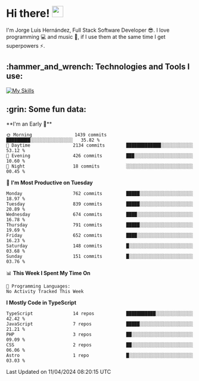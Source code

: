 <h1 align="left">
 <abc>
  <br>Hi there! <img src="https://user-images.githubusercontent.com/42378118/110234147-e3259600-7f4e-11eb-95be-0c4047144dea.gif" width="30"><br>
 </abc>
</h1>

I'm Jorge Luis Hernández, Full Stack Software Developer :sunglasses:. I love programming :computer: and music :musical_score:, if I use them at the same time I get superpowers :zap:. 


<h2 align="left">:hammer_and_wrench: Technologies and Tools I use:</h2>

[![My Skills](https://skillicons.dev/icons?i=js,ts,html,css,py,vue,react,next,nest,postgres,mysql)](https://skillicons.dev)

<h2 align="left">:grin: Some fun data:</h2>
<!--START_SECTION:waka-->
**I'm an Early 🐤** 

```text
🌞 Morning                1439 commits        █████████░░░░░░░░░░░░░░░░   35.82 % 
🌆 Daytime                2134 commits        █████████████░░░░░░░░░░░░   53.12 % 
🌃 Evening                426 commits         ███░░░░░░░░░░░░░░░░░░░░░░   10.60 % 
🌙 Night                  18 commits          ░░░░░░░░░░░░░░░░░░░░░░░░░   00.45 % 
```
📅 **I'm Most Productive on Tuesday** 

```text
Monday                   762 commits         █████░░░░░░░░░░░░░░░░░░░░   18.97 % 
Tuesday                  839 commits         █████░░░░░░░░░░░░░░░░░░░░   20.89 % 
Wednesday                674 commits         ████░░░░░░░░░░░░░░░░░░░░░   16.78 % 
Thursday                 791 commits         █████░░░░░░░░░░░░░░░░░░░░   19.69 % 
Friday                   652 commits         ████░░░░░░░░░░░░░░░░░░░░░   16.23 % 
Saturday                 148 commits         █░░░░░░░░░░░░░░░░░░░░░░░░   03.68 % 
Sunday                   151 commits         █░░░░░░░░░░░░░░░░░░░░░░░░   03.76 % 
```


📊 **This Week I Spent My Time On** 

```text
💬 Programming Languages: 
No Activity Tracked This Week
```

**I Mostly Code in TypeScript** 

```text
TypeScript               14 repos            ███████████░░░░░░░░░░░░░░   42.42 % 
JavaScript               7 repos             █████░░░░░░░░░░░░░░░░░░░░   21.21 % 
PHP                      3 repos             ██░░░░░░░░░░░░░░░░░░░░░░░   09.09 % 
CSS                      2 repos             ██░░░░░░░░░░░░░░░░░░░░░░░   06.06 % 
Astro                    1 repo              █░░░░░░░░░░░░░░░░░░░░░░░░   03.03 % 
```




 Last Updated on 11/04/2024 08:20:15 UTC
<!--END_SECTION:waka-->

